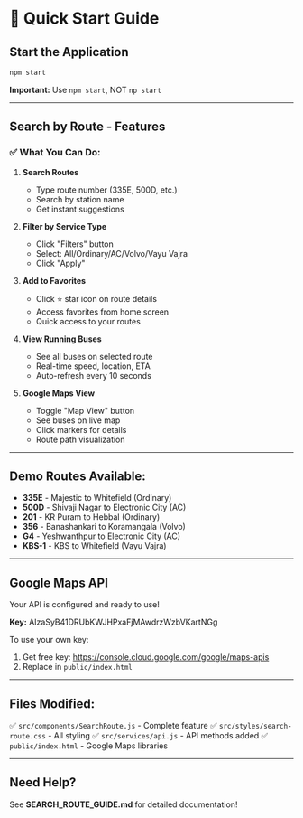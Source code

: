 # 🚀 Quick Start Guide

## Start the Application

```bash
npm start
```

**Important:** Use `npm start`, NOT `np start`

---

## Search by Route - Features

### ✅ What You Can Do:

1. **Search Routes**
   - Type route number (335E, 500D, etc.)
   - Search by station name
   - Get instant suggestions

2. **Filter by Service Type**
   - Click "Filters" button
   - Select: All/Ordinary/AC/Volvo/Vayu Vajra
   - Click "Apply"

3. **Add to Favorites**
   - Click ⭐ star icon on route details
   - Access favorites from home screen
   - Quick access to your routes

4. **View Running Buses**
   - See all buses on selected route
   - Real-time speed, location, ETA
   - Auto-refresh every 10 seconds

5. **Google Maps View**
   - Toggle "Map View" button
   - See buses on live map
   - Click markers for details
   - Route path visualization

---

## Demo Routes Available:

- **335E** - Majestic to Whitefield (Ordinary)
- **500D** - Shivaji Nagar to Electronic City (AC)
- **201** - KR Puram to Hebbal (Ordinary)
- **356** - Banashankari to Koramangala (Volvo)
- **G4** - Yeshwanthpur to Electronic City (AC)
- **KBS-1** - KBS to Whitefield (Vayu Vajra)

---

## Google Maps API

Your API is configured and ready to use!

**Key:** AIzaSyB41DRUbKWJHPxaFjMAwdrzWzbVKartNGg

To use your own key:
1. Get free key: https://console.cloud.google.com/google/maps-apis
2. Replace in `public/index.html`

---

## Files Modified:

✅ `src/components/SearchRoute.js` - Complete feature
✅ `src/styles/search-route.css` - All styling
✅ `src/services/api.js` - API methods added
✅ `public/index.html` - Google Maps libraries

---

## Need Help?

See **SEARCH_ROUTE_GUIDE.md** for detailed documentation!
